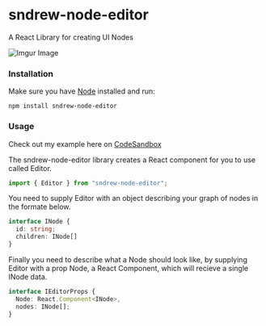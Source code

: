 # sndrew-node-editor

A React Library for creating UI Nodes

![Imgur Image](https://i.imgur.com/iw4VNsH.png)

### Installation

Make sure you have [Node](https://nodejs.org/)
installed and run:

    npm install sndrew-node-editor
    
### Usage 

Check out my example here on [CodeSandbox](https://codesandbox.io/s/import-sndrew-node-editor-h4mz5)

The sndrew-node-editor library creates a React component for you to use called Editor.  
```ts 
import { Editor } from "sndrew-node-editor";
```

You need to supply Editor with an object describing your graph of nodes in the formate below.

```ts 
interface INode {
  id: string;
  children: INode[]
}
```
Finally you need to describe what a Node should look like, by supplying Editor with a prop Node, a React Component, which will recieve a single INode data.

```ts 
interface IEditorProps {
  Node: React.Component<INode>,
  nodes: INode[];
}
```








